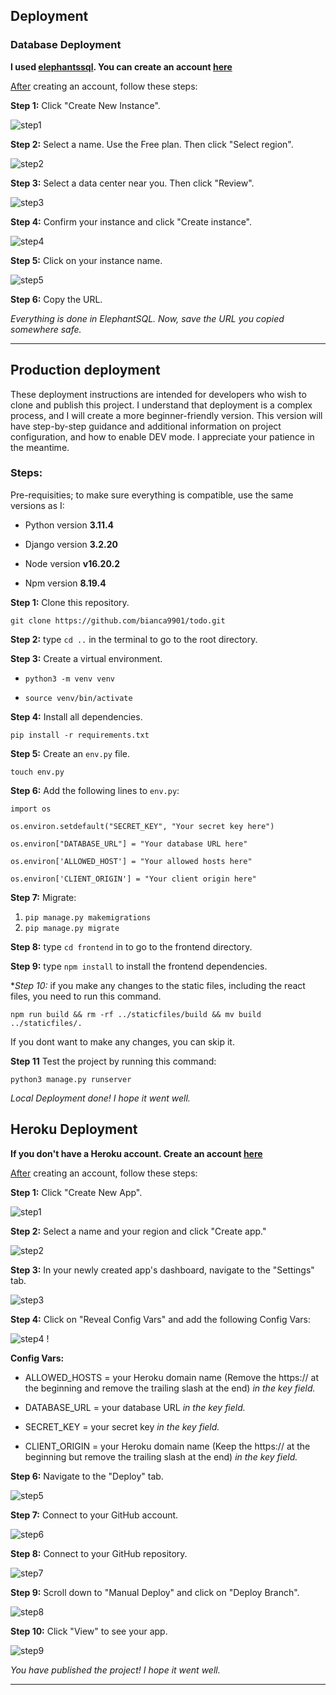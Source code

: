 ## Deployment

### Database Deployment

**I used [elephantssql](https://www.elephantsql.com/). You can create an account [here](https://customer.elephantsql.com/signup)**

<u>After</u>  creating an account, follow these steps:

**Step 1:** Click "Create New Instance".

![step1](documentation/deployment/step1.png)

**Step 2:** Select a name. Use the Free plan. Then click "Select region".

![step2](documentation/deployment/step2.png)

**Step 3:** Select a data center near you. Then click "Review".

![step3](documentation/deployment/step3.png)

**Step 4:** Confirm your instance and click "Create instance".

![step4](documentation/deployment/step4.png)

**Step 5:** Click on your instance name.

![step5](documentation/deployment/step5.png)

**Step 6:** Copy the URL.

*Everything is done in ElephantSQL. Now, save the URL you copied somewhere safe.*

---

## Production deployment

These deployment instructions are intended for developers who wish to clone and publish this project. I understand that deployment is a complex process, and I will create a more beginner-friendly version. This version will have step-by-step guidance and additional information on project configuration, and how to enable DEV mode.
I appreciate your patience in the meantime.

### Steps:

Pre-requisities; to make sure everything is compatible, use the same versions as I:

* Python version **3.11.4**

* Django version **3.2.20**

* Node version **v16.20.2**

* Npm version **8.19.4**

**Step 1:** Clone this repository.

```git clone https://github.com/bianca9901/todo.git```

**Step 2:** type ```cd ..``` in the terminal to go to the root directory.

**Step 3:** Create a virtual environment.

* ```python3 -m venv venv```

* ```source venv/bin/activate```

**Step 4:** Install all dependencies.

```pip install -r requirements.txt```

**Step 5:** Create an ```env.py``` file.

```touch env.py```

**Step 6:** Add the following lines to ```env.py```:


```import os ```

```os.environ.setdefault("SECRET_KEY", "Your secret key here")```

```os.environ["DATABASE_URL"] = "Your database URL here"```

``` os.environ['ALLOWED_HOST'] = "Your allowed hosts here" ```

``` os.environ['CLIENT_ORIGIN'] = "Your client origin here" ```


**Step 7:** Migrate:
1. ```pip manage.py makemigrations```
2. ```pip manage.py migrate```


**Step 8:** type ``` cd frontend ``` in to go to the frontend directory.


**Step 9:** type ``` npm install ``` to install the frontend dependencies.


**Step 10:* if you make any changes to the static files, including the react files, you need to run this command. 

``` npm run build && rm -rf ../staticfiles/build && mv build ../staticfiles/. ```

If you dont want to make any changes, you can skip it.


**Step 11** Test the project by running this command:

``` python3 manage.py runserver ```

*Local Deployment done! I hope it went well.*


## Heroku Deployment
**If you don't have a Heroku account. Create an account [here](https://signup.heroku.com/)**

<u>After</u>  creating an account, follow these steps:

**Step 1:** Click "Create New App".

![step1](documentation/deployment/heroku-step1.png)

**Step 2:** Select a name and your region and click "Create app."

![step2](documentation/deployment/heroku-step-2.png)

**Step 3:** In your newly created app's dashboard, navigate to the "Settings" tab.

![step3](documentation/deployment/heroku-step-3.png)

**Step 4:** Click on "Reveal Config Vars" and add the following Config Vars:

![step4](documentation/deployment/heroku-step-4.png)
!

**Config Vars:** 

* ALLOWED_HOSTS = your Heroku domain name (Remove the https:// at the beginning
and remove the trailing slash at the end) *in the key field.*

* DATABASE_URL = your database URL *in the key field.*

* SECRET_KEY = your secret key *in the key field.*

* CLIENT_ORIGIN = your Heroku domain name (Keep the https:// at the beginning but remove the trailing slash at the end) *in the key field.*


**Step 6:** Navigate to the "Deploy" tab.

![step5](documentation/deployment/heroku-step-5.png)


**Step 7:** Connect to your GitHub account.

![step6](documentation/deployment/heroku-step-6.png)


**Step 8:** Connect to your GitHub repository.

![step7](documentation/deployment/heroku-step-7.png)


**Step 9:** Scroll down to "Manual Deploy" and click on "Deploy Branch".

![step8](documentation/deployment/heroku-step-8.png)


**Step 10:** Click "View" to see your app.

![step9](documentation/deployment/heroku-step-9.png)


*You have published the project! I hope it went well.*

---
